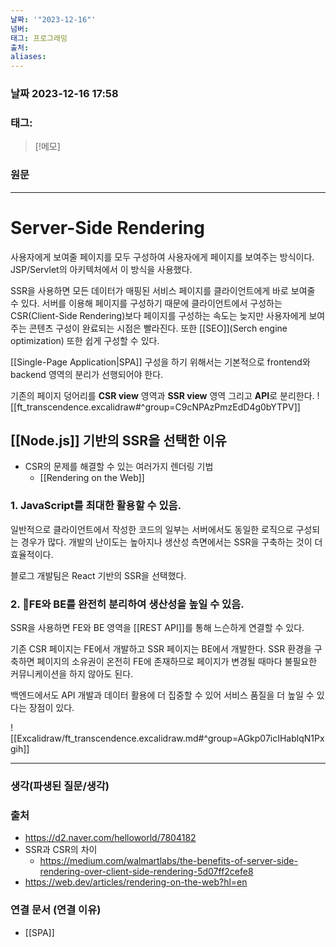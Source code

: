 ```yaml
---
날짜: '"2023-12-16"'
넘버: 
태그: 프로그래밍
출처: 
aliases:
---
```

### 날짜  2023-12-16 17:58

### 태그:

>[!메모]
>

### 원문
---
# Server-Side Rendering
사용자에게 보여줄 페이지를 모두 구성하여 사용자에게 페이지를 보여주는 방식이다.
JSP/Servlet의 아키텍처에서 이 방식을 사용했다.

SSR을 사용하면 모든 데이터가 매핑된 서비스 페이지를 클라이언트에게 바로 보여줄 수 있다.
서버를 이용해 페이지를 구성하기 때문에 클라이언트에서 구성하는 CSR(Client-Side Rendering)보다 페이지를 구성하는 속도는 늦지만 사용자에게 보여주는 콘텐츠 구성이 완료되는 시점은 빨라진다. 또한 [[SEO]](Serch engine optimization) 또한 쉽게 구성할 수 있다.

[[Single-Page Application|SPA]] 구성을 하기 위해서는 기본적으로 frontend와 backend 영역의 분리가 선행되어야 한다.

기존의 페이지 덩어리를 **CSR view** 영역과 **SSR view** 영역 그리고 **API**로 분리한다.
![[ft_transcendence.excalidraw#^group=C9cNPAzPmzEdD4g0bYTPV]]
## [[Node.js]] 기반의 SSR을 선택한 이유
- CSR의 문제를 해결할 수 있는 여러가지 렌더링 기법
	- [[Rendering on the Web]]
### 1. JavaScript를 최대한 활용할 수 있음.
일반적으로 클라이언트에서 작성한 코드의 일부는 서버에서도 동일한 로직으로 구성되는 경우가 많다.
개발의 난이도는 높아지나 생산성 측면에서는 SSR을 구축하는 것이 더 효율적이다.

블로그 개발팀은 React 기반의 SSR을 선택했다.
### 2. FE와 BE를 완전히 분리하여 생산성을 높일 수 있음.
SSR을 사용하면 FE와 BE 영역을 [[REST API]]를 통해 느슨하게 연결할 수 있다.

기존 CSR 페이지는 FE에서 개발하고 SSR 페이지는 BE에서 개발한다.
SSR 환경을 구축하면 페이지의 소유권이 온전히 FE에 존재하므로 페이지가 변경될 때마다 불필요한 커뮤니케이션을 하지 않아도 된다.

백엔드에서도 API 개발과 데이터 활용에 더 집중할 수 있어 서비스 품질을 더 높일 수 있다는 장점이 있다.

![[Excalidraw/ft_transcendence.excalidraw.md#^group=AGkp07icIHablqN1Pxgih]]





---
### 생각(파생된 질문/생각)

### 출처
- https://d2.naver.com/helloworld/7804182
- SSR과 CSR의 차이
	- https://medium.com/walmartlabs/the-benefits-of-server-side-rendering-over-client-side-rendering-5d07ff2cefe8
- https://web.dev/articles/rendering-on-the-web?hl=en
### 연결 문서 (연결 이유)
- [[SPA]]
